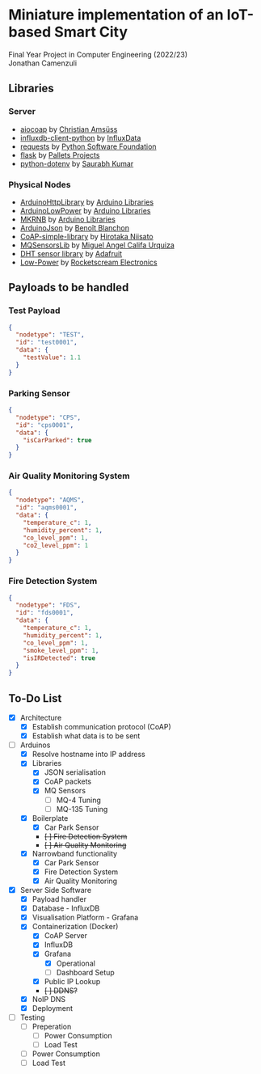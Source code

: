 # Miniature implementation of an IoT-based Smart City

Final Year Project in Computer Engineering (2022/23)\
Jonathan Camenzuli

## Libraries

### Server

- [aiocoap](https://github.com/chrysn/aiocoap) by [Christian Amsüss](https://github.com/chrysn)
- [influxdb-client-python](https://github.com/influxdata/influxdb-client-python) by [InfluxData](https://github.com/influxdata)
- [requests](https://github.com/psf/requests) by [Python Software Foundation](https://github.com/psf)
- [flask](https://github.com/pallets/flask) by [Pallets Projects](https://github.com/pallets)
- [python-dotenv](https://github.com/theskumar/python-dotenv) by [Saurabh Kumar](https://github.com/theskumar)

### Physical Nodes

- [ArduinoHttpLibrary](https://github.com/arduino-libraries/ArduinoHttpClient) by [Arduino Libraries](https://github.com/arduino-libraries)
- [ArduinoLowPower](https://github.com/arduino-libraries/ArduinoLowPower) by [Arduino Libraries](https://github.com/arduino-libraries)
- [MKRNB](https://github.com/arduino-libraries/MKRNB) by [Arduino Libraries](https://github.com/arduino-libraries)
- [ArduinoJson](https://github.com/bblanchon/ArduinoJson) by [Benoît Blanchon](https://github.com/bblanchon)
- [CoAP-simple-library](https://github.com/hirotakaster/CoAP-simple-library) by [Hirotaka Niisato](https://github.com/hirotakaster)
- [MQSensorsLib](https://github.com/miguel5612/MQSensorsLib) by [Miguel Angel Califa Urquiza](https://github.com/miguel5612)
- [DHT sensor library](https://github.com/adafruit/DHT-sensor-library) by [Adafruit](https://github.com/adafruit)
- [Low-Power](https://github.com/rocketscream/Low-Power) by [Rocketscream Electronics](https://github.com/rocketscream)

## Payloads to be handled

### Test Payload

```json
{
  "nodetype": "TEST",
  "id": "test0001",
  "data": {
    "testValue": 1.1
  }
}
```

### Parking Sensor

```json
{
  "nodetype": "CPS",
  "id": "cps0001",
  "data": {
    "isCarParked": true
  }
}
```

### Air Quality Monitoring System

```json
{
  "nodetype": "AQMS",
  "id": "aqms0001",
  "data": {
    "temperature_c": 1,
    "humidity_percent": 1,
    "co_level_ppm": 1,
    "co2_level_ppm": 1
  }
}
```

### Fire Detection System

```json
{
  "nodetype": "FDS",
  "id": "fds0001",
  "data": {
    "temperature_c": 1,
    "humidity_percent": 1,
    "co_level_ppm": 1,
    "smoke_level_ppm": 1,
    "isIRDetected": true
  }
}
```

## To-Do List

- [x] Architecture
  - [x] Establish communication protocol (CoAP)
  - [x] Establish what data is to be sent
- [ ] Arduinos
  - [x] Resolve hostname into IP address
  - [x] Libraries
    - [x] JSON serialisation
    - [x] CoAP packets
    - [x] MQ Sensors
      - [ ] MQ-4 Tuning
      - [ ] MQ-135 Tuning
  - [x] Boilerplate
    - [x] Car Park Sensor
    - ~~[ ] Fire Detection System~~
    - ~~[ ] Air Quality Monitoring~~
  - [x] Narrowband functionality
    - [x] Car Park Sensor
    - [x] Fire Detection System
    - [x] Air Quality Monitoring
- [x] Server Side Software
  - [x] Payload handler
  - [x] Database - InfluxDB
  - [x] Visualisation Platform - Grafana
  - [x] Containerization (Docker)
    - [x] CoAP Server
    - [x] InfluxDB
    - [x] Grafana
      - [x] Operational
      - [ ] Dashboard Setup
    - [x] Public IP Lookup
    - ~~[ ] DDNS?~~
  - [x] NoIP DNS
  - [x] Deployment
- [ ] Testing
  - [ ] Preperation
    - [ ] Power Consumption
    - [ ] Load Test
  - [ ] Power Consumption
  - [ ] Load Test